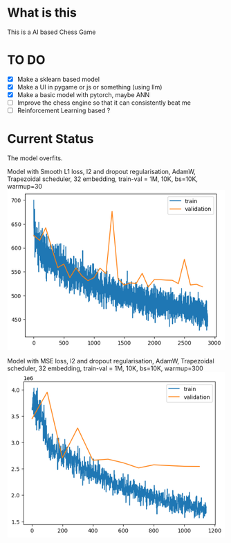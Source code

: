 # What is this
This is a AI based Chess Game

# TO DO
- [x] Make a sklearn based model
- [x] Make a UI in pygame or js or something (using llm)
- [x] Make a basic model with pytorch, maybe ANN
- [ ] Improve the chess engine so that it can consistently beat me 
- [ ] Reinforcement Learning based ?
  
# Current Status

The model overfits. 


Model with Smooth L1 loss, l2 and dropout regularisation, AdamW, Trapezoidal scheduler, 32 embedding, train-val = 1M, 10K, bs=10K, warmup=30
![alt text](image.png)

Model with MSE loss, l2 and dropout regularisation, AdamW, Trapezoidal scheduler, 32 embedding, train-val = 1M, 10K, bs=10K, warmup=300
![alt text](image-1.png)